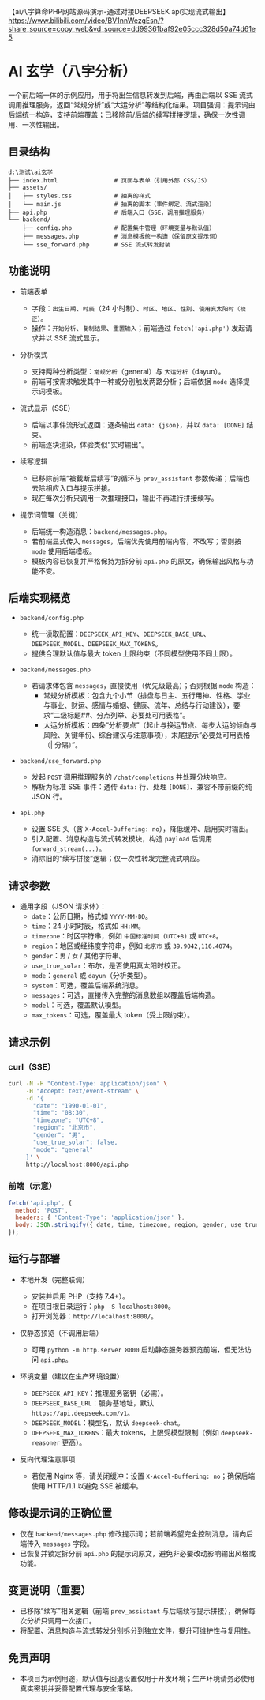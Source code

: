 【ai八字算命PHP网站源码演示-通过对接DEEPSEEK api实现流式输出】 
https://www.bilibili.com/video/BV1nnWezgEsn/?share_source=copy_web&vd_source=dd99361baf92e05ccc328d50a74d61e5

# AI 玄学（八字分析）

一个前后端一体的示例应用，用于将出生信息转发到后端，再由后端以 SSE 流式调用推理服务，返回“常规分析”或“大运分析”等结构化结果。项目强调：提示词由后端统一构造，支持前端覆盖；已移除前/后端的续写拼接逻辑，确保一次性调用、一次性输出。

## 目录结构

```
d:\测试\ai玄学
├── index.html                # 页面与表单（引用外部 CSS/JS）
├── assets/
│   ├── styles.css            # 抽离的样式
│   └── main.js               # 抽离的脚本（事件绑定、流式渲染）
├── api.php                   # 后端入口（SSE，调用推理服务）
└── backend/
    ├── config.php            # 配置集中管理（环境变量与默认值）
    ├── messages.php          # 消息模板统一构造（保留原文提示词）
    └── sse_forward.php       # SSE 流式转发封装
```

## 功能说明

- 前端表单
  - 字段：`出生日期`、`时辰`（24 小时制）、`时区`、`地区`、`性别`、`使用真太阳时（校正）`。
  - 操作：`开始分析`、`复制结果`、`重置输入`；前端通过 `fetch('api.php')` 发起请求并以 SSE 流式显示。

- 分析模式
  - 支持两种分析类型：`常规分析`（general）与 `大运分析`（dayun）。
  - 前端可按需求触发其中一种或分别触发两路分析；后端依据 `mode` 选择提示词模板。

- 流式显示（SSE）
  - 后端以事件流形式返回：逐条输出 `data: {json}`，并以 `data: [DONE]` 结束。
  - 前端逐块渲染，体验类似“实时输出”。

- 续写逻辑
  - 已移除前端“被截断后续写”的循环与 `prev_assistant` 参数传递；后端也去除相应入口与提示拼接。
  - 现在每次分析只调用一次推理接口，输出不再进行拼接续写。

- 提示词管理（关键）
  - 后端统一构造消息：`backend/messages.php`。
  - 若前端显式传入 `messages`，后端优先使用前端内容，不改写；否则按 `mode` 使用后端模板。
  - 模板内容已恢复并严格保持为拆分前 `api.php` 的原文，确保输出风格与功能不变。

## 后端实现概览

- `backend/config.php`
  - 统一读取配置：`DEEPSEEK_API_KEY`、`DEEPSEEK_BASE_URL`、`DEEPSEEK_MODEL`、`DEEPSEEK_MAX_TOKENS`。
  - 提供合理默认值与最大 token 上限约束（不同模型使用不同上限）。

- `backend/messages.php`
  - 若请求体包含 `messages`，直接使用（优先级最高）；否则根据 `mode` 构造：
    - 常规分析模板：包含九个小节（排盘与日主、五行用神、性格、学业与事业、财运、感情与婚姻、健康、流年、总结与行动建议），要求“二级标题##、分点列举、必要处可用表格”。
    - 大运分析模板：四条“分析要点”（起止与换运节点、每步大运的倾向与风险、关键年份、综合建议与注意事项），末尾提示“必要处可用表格（| 分隔）”。

- `backend/sse_forward.php`
  - 发起 `POST` 调用推理服务的 `/chat/completions` 并处理分块响应。
  - 解析为标准 SSE 事件：透传 `data:` 行、处理 `[DONE]`、兼容不带前缀的纯 JSON 行。

- `api.php`
  - 设置 SSE 头（含 `X-Accel-Buffering: no`），降低缓冲、启用实时输出。
  - 引入配置、消息构造与流式转发模块，构造 `payload` 后调用 `forward_stream(...)`。
  - 消除旧的“续写拼接”逻辑；仅一次性转发完整流式响应。

## 请求参数

- 通用字段（JSON 请求体）：
  - `date`：公历日期，格式如 `YYYY-MM-DD`。
  - `time`：24 小时时辰，格式如 `HH:MM`。
  - `timezone`：时区字符串，例如 `中国标准时间 (UTC+8)` 或 `UTC+8`。
  - `region`：地区或经纬度字符串，例如 `北京市` 或 `39.9042,116.4074`。
  - `gender`：`男` / `女` / 其他字符串。
  - `use_true_solar`：布尔，是否使用真太阳时校正。
  - `mode`：`general` 或 `dayun`（分析类型）。
  - `system`：可选，覆盖后端系统消息。
  - `messages`：可选，直接传入完整的消息数组以覆盖后端构造。
  - `model`：可选，覆盖默认模型。
  - `max_tokens`：可选，覆盖最大 token（受上限约束）。

## 请求示例

### curl（SSE）

```bash
curl -N -H "Content-Type: application/json" \
     -H "Accept: text/event-stream" \
     -d '{
       "date": "1990-01-01",
       "time": "08:30",
       "timezone": "UTC+8",
       "region": "北京市",
       "gender": "男",
       "use_true_solar": false,
       "mode": "general"
     }' \
     http://localhost:8000/api.php
```

### 前端（示意）

```js
fetch('api.php', {
  method: 'POST',
  headers: { 'Content-Type': 'application/json' },
  body: JSON.stringify({ date, time, timezone, region, gender, use_true_solar, mode: 'dayun' })
});
```

## 运行与部署

- 本地开发（完整联调）
  - 安装并启用 PHP（支持 7.4+）。
  - 在项目根目录运行：`php -S localhost:8000`。
  - 打开浏览器：`http://localhost:8000/`。

- 仅静态预览（不调用后端）
  - 可用 `python -m http.server 8000` 启动静态服务器预览前端，但无法访问 `api.php`。

- 环境变量（建议在生产环境设置）
  - `DEEPSEEK_API_KEY`：推理服务密钥（必需）。
  - `DEEPSEEK_BASE_URL`：服务基地址，默认 `https://api.deepseek.com/v1`。
  - `DEEPSEEK_MODEL`：模型名，默认 `deepseek-chat`。
  - `DEEPSEEK_MAX_TOKENS`：最大 tokens，上限受模型限制（例如 `deepseek-reasoner` 更高）。

- 反向代理注意事项
  - 若使用 Nginx 等，请关闭缓冲：设置 `X-Accel-Buffering: no`；确保后端使用 HTTP/1.1 以避免 SSE 被缓冲。

## 修改提示词的正确位置

- 仅在 `backend/messages.php` 修改提示词；若前端希望完全控制消息，请向后端传入 `messages` 字段。
- 已恢复并锁定拆分前 `api.php` 的提示词原文，避免非必要改动影响输出风格或功能。

## 变更说明（重要）

- 已移除“续写”相关逻辑（前端 `prev_assistant` 与后端续写提示拼接），确保每次分析只调用一次接口。
- 将配置、消息构造与流式转发分别拆分到独立文件，提升可维护性与复用性。

## 免责声明

- 本项目为示例用途，默认值与回退设置仅用于开发环境；生产环境请务必使用真实密钥并妥善配置代理与安全策略。